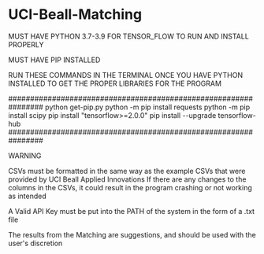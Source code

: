 # UCI-Beall-Matching
MUST HAVE PYTHON 3.7-3.9 FOR TENSOR_FLOW TO RUN AND INSTALL PROPERLY

MUST HAVE PIP INSTALLED

RUN THESE COMMANDS IN THE TERMINAL ONCE YOU HAVE PYTHON INSTALLED TO GET THE PROPER LIBRARIES FOR THE PROGRAM

################################################################
python get-pip.py
python -m pip install requests
python -m pip install scipy
pip install "tensorflow>=2.0.0"
pip install --upgrade tensorflow-hub
################################################################

WARNING

CSVs must be formatted in the same way as the example CSVs that were provided by UCI Beall Applied Innovations
If there are any changes to the columns in the CSVs, it could result in the program crashing or not working as intended

A Valid API Key must be put into the PATH of the system in the form of a .txt file

The results from the Matching are suggestions, and should be used with the user's discretion
